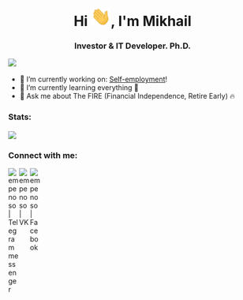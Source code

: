 <h1 align="center">Hi <img src="https://raw.githubusercontent.com/ABSphreak/ABSphreak/master/gifs/Hi.gif" width="40px" />, I'm Mikhail</h1>
<h3 align="center">Investor & IT Developer. Ph.D.</h3>
<p align="left"> <img src="https://komarev.com/ghpvc/?username=empenoso"/> </p>

- 🔭 I’m currently working on: [Self-employment][website]!
- 🌱 I’m currently learning everything 🤣
- 💬 Ask me about The FIRE (Financial Independence, Retire Early) 🔥

### Stats:
<a href="https://github.com/empenoso">
 <img align="center" src="https://github-readme-stats.vercel.app/api?username=empenoso&show_icons=true&theme=light&line_height=27" height="200px"/>
</a>

### Connect with me:

[<img align="left" alt="empenoso | Telegram messenger" width="22px" src="https://cdn.jsdelivr.net/npm/simple-icons@v3/icons/telegram.svg" />][Telegram]
[<img align="left" alt="empenoso | VK" width="22px" src="https://cdn.jsdelivr.net/npm/simple-icons@v3/icons/vk.svg" />][VK]
[<img align="left" alt="empenoso | Facebook" width="22px" src="https://cdn.jsdelivr.net/npm/simple-icons@v3/icons/facebook.svg" />][Facebook]

<br />

[website]: https://shardin.name/
[Telegram]: https://t.me/empenoso
[VK]: https://vk.com/mshardin
[Facebook]: https://www.facebook.com/mikhail.shardin

<!--
**empenoso/empenoso** is a ✨ _special_ ✨ repository because its `README.md` (this file) appears on your GitHub profile.

Here are some ideas to get you started:

- 🔭 I’m currently working on ...
- 🌱 I’m currently learning ...
- 👯 I’m looking to collaborate on ...
- 🤔 I’m looking for help with ...
- 💬 Ask me about ...
- 📫 How to reach me: ...
- 😄 Pronouns: ...
- ⚡ Fun fact: ...
-->
